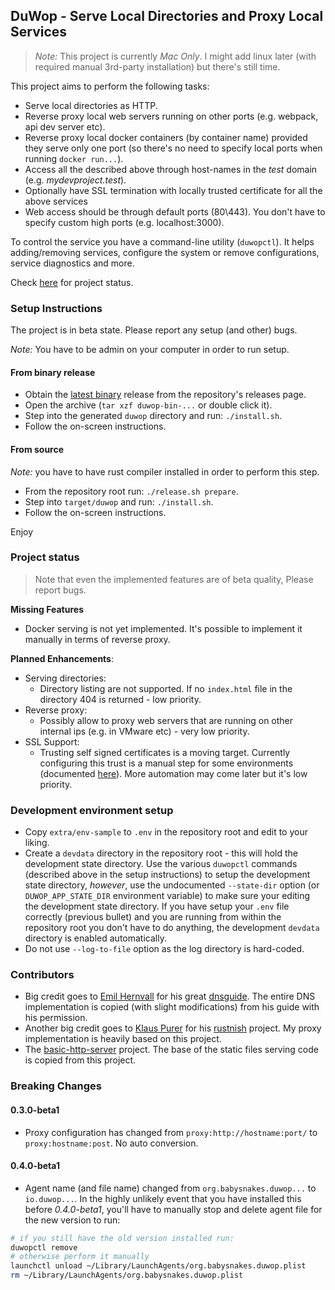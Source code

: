 ## DuWop - Serve Local Directories and Proxy Local Services

> *Note:* This project is currently *Mac Only*. I might add linux later (with
required manual 3rd-party installation) but there's still time.

This project aims to perform the following tasks:

* Serve local directories as HTTP.
* Reverse proxy local web servers running on other ports (e.g. webpack, api dev
  server etc).
* Reverse proxy local docker containers (by container name) provided they serve
  only one port (so there's no need to specify local ports when running `docker
  run...`).
* Access all the described above through host-names in the *test* domain (e.g.
  *mydevproject.test*).
* Optionally have SSL termination with locally trusted certificate for all the
  above services
* Web access should be through default ports (80\443). You don't have to specify
  custom high ports (e.g. localhost:3000).

To control the service you have a command-line utility (`duwopctl`). It helps
adding/removing services, configure the system or remove configurations, service
diagnostics and more.

Check [here](#Project-status) for project status.

### Setup Instructions

The project is in beta state. Please report any setup (and other) bugs.

*Note:* You have to be admin on your computer in order to run setup.

#### From binary release
* Obtain the [latest binary][latest] release from the repository's releases
  page.
* Open the archive (`tar xzf duwop-bin-...` or double click it).
* Step into the generated `duwop` directory and run: `./install.sh`.
* Follow the on-screen instructions.

#### From source
*Note:* you have to have rust compiler installed in order to perform this step.

* From the repository root run: `./release.sh prepare`.
* Step into `target/duwop` and run: `./install.sh`.
* Follow the on-screen instructions.

Enjoy

### Project status

>Note that even the implemented features are of beta quality, Please report
>bugs.

**Missing Features**

* Docker serving is not yet implemented. It's possible to implement it manually
  in terms of reverse proxy.

**Planned Enhancements**:

* Serving directories:
  * Directory listing are not supported. If no `index.html` file in the
    directory 404 is returned - low priority.
* Reverse proxy:
  * Possibly allow to proxy web servers that are running on other internal ips
    (e.g. in VMware etc) - very low priority.
* SSL Support:
  * Trusting self signed certificates is a moving target. Currently configuring
    this trust is a manual step for some environments (documented
    [here][trust-cert]). More automation may come later but it's low priority.

### Development environment setup

* Copy `extra/env-sample` to `.env` in the repository root and edit to your
  liking.
* Create a `devdata` directory in the repository root - this will hold the
  development state directory. Use the various `duwopctl` commands (described
  above in the setup instructions) to setup the development state directory,
  _however_, use the undocumented `--state-dir` option (or `DUWOP_APP_STATE_DIR`
  environment variable) to make sure your editing the development state
  directory. If you have setup your `.env` file correctly (previous bullet) and
  you are running from within the repository root you don't have to do anything,
  the development `devdata` directory is enabled automatically.
* Do not use `--log-to-file` option as the log directory is hard-coded.

### Contributors

* Big credit goes to [Emil Hernvall][emil] for his great [dnsguide][]. The
  entire DNS implementation is copied (with slight modifications) from his guide
  with his permission.
* Another big credit goes to [Klaus Purer][klaus1] for his [rustnish][] project. My proxy implementation is heavily based on this project.
* The [basic-http-server][bhttp] project. The base of the static files serving
  code is copied from this project.

### Breaking Changes

#### 0.3.0-beta1

* Proxy configuration has changed from `proxy:http://hostname:port/` to
  `proxy:hostname:post`. No auto conversion.

#### 0.4.0-beta1
* Agent name (and file name) changed from `org.babysnakes.duwop...` to
  `io.duwop...`. In the highly unlikely event that you have installed this
  before *0.4.0-beta1*, you'll have to manually stop and delete agent file for
  the new version to run:
```bash
# if you still have the old version installed run:
duwopctl remove
# otherwise perform it manually
launchctl unload ~/Library/LaunchAgents/org.babysnakes.duwop.plist
rm ~/Library/LaunchAgents/org.babysnakes.duwop.plist
```

[latest]: https://github.com/babysnakes/duwop/releases/latest
[trust-cert]: https://git.io/fjd6Z
[certs]: https://github.com/babysnakes/duwop/wiki/Certificates
[pd]: https://github.com/puma/puma-dev
[emil]: https://github.com/EmilHernvall
[dnsguide]: https://github.com/EmilHernvall/dnsguide
[klaus1]: https://klau.si
[bhttp]: https://github.com/brson/basic-http-server
[rustnish]: https://github.com/klausi/rustnish